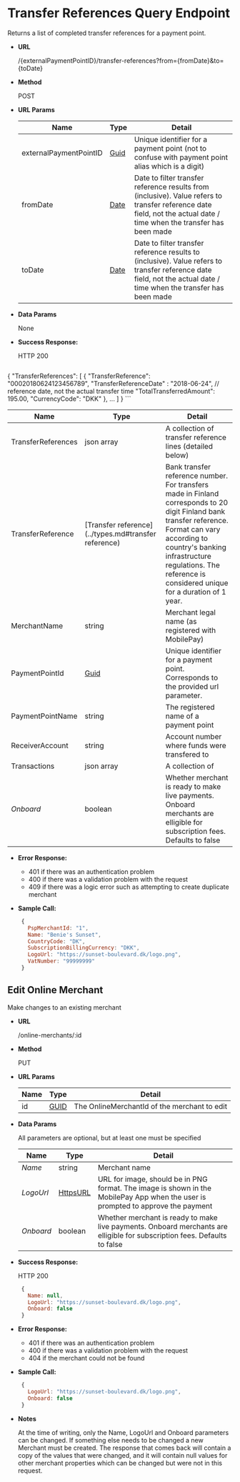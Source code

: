 # Transfer References Query Endpoint

Returns a list of completed transfer references for a payment point.

* **URL**

  /{externalPaymentPointID}/transfer-references?from={fromDate}&to={toDate}
  
* **Method**

  POST

*  **URL Params**

    Name | Type | Detail
    ----- | ------ | ------
    externalPaymentPointID | [Guid](../types.md#guid) | Unique identifier for a payment point (not to confuse with payment point alias which is a digit)
    fromDate | [Date](../types.md#Date) | Date to filter transfer reference results from (inclusive). Value refers to transfer reference date field, not the actual date / time when the transfer has been made
    toDate | [Date](../types.md#Date) | Date to filter transfer reference results to (inclusive). Value refers to transfer reference date field, not the actual date / time when the transfer has been made
  
* **Data Params**

  None

* **Success Response:**

   HTTP 200
   ```javascript
{
    "TransferReferences": [
        {
            "TransferReference": "00020180624123456789",
            "TransferReferenceDate" : "2018-06-24", // reference date, not the actual transfer time
            "TotalTransferredAmount": 195.00,
            "CurrencyCode": "DKK"
        },
        ...
    ]
}
    ```

  Name | Type | Detail
  ----- | ------ | ------
  TransferReferences | json array | A collection of transfer reference lines (detailed below)
  TransferReference | [Transfer reference](../types.md#transfer reference) | Bank transfer reference number. For transfers made in Finland corresponds to 20 digit Finland bank transfer reference. Format can vary according to country's banking infrastructure regulations. The reference is considered unique for a duration of 1 year.
  MerchantName | string | Merchant legal name (as registered with MobilePay)
  PaymentPointId | [Guid](../types.md#guid) | Unique identifier for a payment point. Corresponds to the provided url parameter.
  PaymentPointName | string | The registered name of a payment point
  ReceiverAccount | string | Account number where funds were transfered to
  Transactions | json array | A collection of 
  *Onboard* | boolean | Whether merchant is ready to make live payments. Onboard merchants are elligible for subscription fees. Defaults to false

    
* **Error Response:**

   * 401 if there was an authentication problem
   * 400 if there was a validation problem with the request
   * 409 if there was a logic error such as attempting to create duplicate merchant

* **Sample Call:**

   ```javascript
    {
      PspMerchantId: "1",
      Name: "Benie's Sunset",
      CountryCode: "DK",
      SubscriptionBillingCurrency: "DKK",
      LogoUrl: "https://sunset-boulevard.dk/logo.png",
      VatNumber: "99999999"
    }
   ```

## Edit Online Merchant

Make changes to an existing merchant 

* **URL**

  /online-merchants/:id
  
* **Method**

  PUT

*  **URL Params**

    Name | Type | Detail
    ----- | ------ | ------
    id | [GUID](../types.MD#guid) | The OnlineMerchantId of the merchant to edit 
  
* **Data Params**
  
  All parameters are optional, but at least one must be specified

  Name | Type | Detail
  ----- | ------ | ------
  *Name* | string | Merchant name
  *LogoUrl* | [HttpsURL](../types.MD#httpsurl) | URL for image, should be in PNG format. The image is shown in the MobilePay App when the user is prompted to approve the payment
  *Onboard* | boolean | Whether merchant is ready to make live payments. Onboard merchants are elligible for subscription fees. Defaults to false

* **Success Response:**

   HTTP 200
   ```javascript
    {
      Name: null, 
      LogoUrl: "https://sunset-boulevard.dk/logo.png",
      Onboard: false
    }
    ```
    
* **Error Response:**

   * 401 if there was an authentication problem
   * 400 if there was a validation problem with the request
   * 404 if the merchant could not be found

* **Sample Call:**

   ```javascript
    {
      LogoUrl: "https://sunset-boulevard.dk/logo.png",
      Onboard: false
    }
   ```

* **Notes**
   
   At the time of writing, only the Name, LogoUrl and Onboard parameters can be changed. If something else needs to be changed a new Merchant must be created. The response that comes back will contain a copy of the values that were changed, and it will contain null values for other merchant properties which can be changed but were not in this request.

